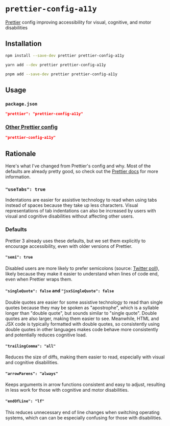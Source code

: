 # `prettier-config-a11y`

[Prettier](https://prettier.io/) config improving accessibility for visual, cognitive, and motor disabilities

## Installation

```sh
npm install --save-dev prettier prettier-config-a11y
```

```sh
yarn add --dev prettier prettier-config-a11y
```

```sh
pnpm add --save-dev prettier prettier-config-a11y
```

## Usage

### `package.json`

```json
"prettier": "prettier-config-a11y"
```

### [Other Prettier config](https://prettier.io/docs/en/configuration.html)

```json
"prettier-config-a11y"
```

## Rationale

Here's what I've changed from Prettier's config and why. Most of the defaults are already pretty good, so check out the [Prettier docs](https://prettier.io/docs/en/options.html) for more information.

### `"useTabs": true`

Indentations are easier for assistive technology to read when using tabs instead of spaces because they take up less characters. Visual representations of tab indentations can also be increased by users with visual and cognitive disabilities without affecting other users.

### Defaults

Prettier 3 already uses these defaults, but we set them explicitly to encourage accessibility, even with older versions of Prettier.

#### `"semi": true`

Disabled users are more likely to prefer semicolons (source: [Twitter poll](https://twitter.com/nickemccurdy/status/1624305594415955973)), likely because they make it easier to understand when lines of code end, even when Prettier wraps them.

#### `"singleQuote": false` and `"jsxSingleQuote": false`

Double quotes are easier for some assistive technology to read than single quotes because they may be spoken as "apostrophe", which is a syllable longer than "double quote", but sounds similar to "single quote". Double quotes are also larger, making them easier to see. Meanwhile, HTML and JSX code is typically formatted with double quotes, so consistently using double quotes in other languages makes code behave more consistently and potentially reduces cognitive load.

#### `"trailingComma": "all"`

Reduces the size of diffs, making them easier to read, especially with visual and cognitive disabilities.

#### `"arrowParens": "always"`

Keeps arguments in arrow functions consistent and easy to adjust, resulting in less work for those with cognitive and motor disabilities.

#### `"endOfLine": "lf"`

This reduces unnecessary end of line changes when switching operating systems, which can can be especially confusing for those with disabilities.
